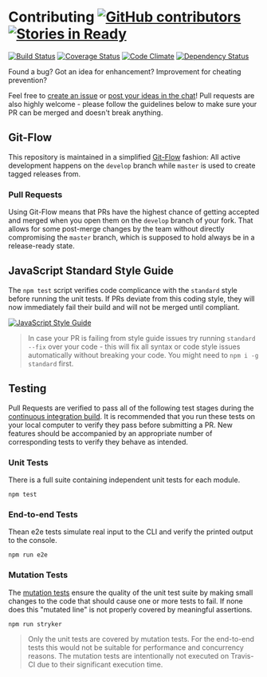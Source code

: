 # Contributing [![GitHub contributors](https://img.shields.io/github/contributors/bkimminich/juice-shop-ctf.svg)](https://github.com/bkimminich/juice-shop-ctf/graphs/contributors) [![Stories in Ready](https://badge.waffle.io/bkimminich/juice-shop.svg?label=ready&title=Ready)](http://waffle.io/bkimminich/juice-shop)

[![Build Status](https://travis-ci.org/bkimminich/juice-shop-ctf.svg?branch=master)](https://travis-ci.org/bkimminich/juice-shop-ctf)
[![Coverage Status](https://coveralls.io/repos/github/bkimminich/juice-shop-ctf/badge.svg?branch=master)](https://coveralls.io/github/bkimminich/juice-shop-ctf?branch=master)
[![Code Climate](https://codeclimate.com/github/bkimminich/juice-shop-ctf/badges/gpa.svg)](https://codeclimate.com/github/bkimminich/juice-shop-ctf)
[![Dependency Status](https://gemnasium.com/badges/github.com/bkimminich/juice-shop-ctf.svg)](https://gemnasium.com/github.com/bkimminich/juice-shop-ctf)

Found a bug? Got an idea for enhancement? Improvement for cheating
prevention?

Feel free to
[create an issue](https://github.com/bkimminich/juice-shop-ctf/issues)
or
[post your ideas in the chat](https://gitter.im/bkimminich/juice-shop)!
Pull requests are also highly welcome - please follow the guidelines
below to make sure your PR can be merged and doesn't break anything.

## Git-Flow

This repository is maintained in a simplified
[Git-Flow](http://jeffkreeftmeijer.com/2010/why-arent-you-using-git-flow/)
fashion: All active development happens on the ```develop``` branch
while ```master``` is used to create tagged releases from.

### Pull Requests

Using Git-Flow means that PRs have the highest chance of getting
accepted and merged when you open them on the ```develop``` branch of
your fork. That allows for some post-merge changes by the team without
directly compromising the ```master``` branch, which is supposed to hold
always be in a release-ready state.

## JavaScript Standard Style Guide

The `npm test` script verifies code complicance with the `standard`
style before running the unit tests. If PRs deviate from this coding
style, they will now immediately fail their build and will not be merged
until compliant.

[![JavaScript Style Guide](https://cdn.rawgit.com/feross/standard/master/badge.svg)](https://github.com/feross/standard)

> In case your PR is failing from style guide issues try running
> `standard --fix` over your code - this will fix all syntax or code
> style issues automatically without breaking your code. You might need
> to `npm i -g standard` first.

## Testing

Pull Requests are verified to pass all of the following test stages
during the
[continuous integration build](https://travis-ci.org/bkimminich/juice-shop-ctf).
It is recommended that you run these tests on your local computer to
verify they pass before submitting a PR. New features should be
accompanied by an appropriate number of corresponding tests to verify
they behave as intended.

### Unit Tests

There is a full suite containing independent unit tests for each module.

```
npm test
```

### End-to-end Tests

Thean e2e tests simulate real input to the CLI and verify the printed
output to the console.

```
npm run e2e
```

### Mutation Tests

The [mutation tests](https://en.wikipedia.org/wiki/Mutation_testing)
ensure the quality of the unit test suite by making small changes to the
code that should cause one or more tests to fail. If none does this
"mutated line" is not properly covered by meaningful assertions.

```
npm run stryker
```

> Only the unit tests are covered by mutation tests. For the end-to-end
> tests this would not be suitable for performance and concurrency
> reasons. The mutation tests are intentionally not executed on
> Travis-CI due to their significant execution time.

